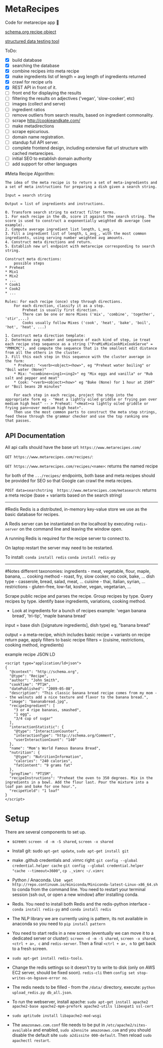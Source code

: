 # MetaRecipes
Code for metarecipe app :shit:

[schema.org recipe object](https://schema.org/Recipe)

[structured data testing tool](https://developers.google.com/structured-data/testing-tool/)


ToDo:
- [x] build database
- [x] searching the database
- [x] combine recipes into meta recipe
- [x] make ingredients list of length = avg length of ingredients returned
- [x] crawl for recipe urls
- [x] REST API in front of it.
- [ ] front end for displaying the results
- [ ] filtering the results on adjectives ('vegan', 'slow-cooker', etc)
- [ ] images (collect and serve)
- [ ] ingredient ratios
- [ ] remove outliers from search results, based on ingredient commonality.
- [ ] scrape http://cookieandkate.com/
- [ ] make metadirections  
- [ ] scrape epicurious.
- [ ] domain name registration.
- [ ] standup full API server.
- [ ] complete frontend design, including extensive flat url structure with cached metarecipes. 
- [ ] initial SEO to establish domain authority
- [ ] add support for other languages

#Meta Recipe Algorithm:

    The idea of the meta recipe is to return a set of meta-ingredients and a set of meta instructions for preparing a dish given a search string.

    Input = search string

    Output = list of ingredients and instructions.

    0. Transform search string to extract filter terms.
    1. For each recipe in the db, score it against the search string. The score is used to construct a exponentially weighted db average (see example).
    2. Compute average ingredient list length, L_avg_.
    3. Fill a ingredient list of length, L_avg_, with the most common ingredients, using serving number weighted avg amounts. 
    4. Construct meta directions and return.
    5. Establish new url endpoint with metarecipe corresponding to search string. 

	Construct meta directions:
		possible steps
	* Preheat
	* Mix1
	* Mix2
	* ...
	* Cook1
	* Cook2
	* ...

	Rules: For each recipe (once) step through directions.
		For each direction, classify it as a step.
			Preheat is usually first direction.
			There can be one or more Mixes ('mix', 'combine', 'together', 'stir',...)
			Cooks usually follow Mixes ('cook', 'heat', 'bake', 'boil', 'hot', 'heat', ...)

	1. Construct meta direction template:
	2. Determine avg number and sequence of each kind of step, ie treat each recipe step sequence as a string ("PreMixMixCookMixCookServe" = "PMMCMC"), and compute the sequence that is the smallest edit distance from all the others in the cluster.
	3. Fill this each step in this sequence with the cluster average in the form:
		* Preheat: "<verb><object><how>", eg "Preheat water boiling" or "Boil water (None)"
		* Mix: "<combine><ing1><ing2>" eg "Mix eggs and vanilla" or "Rub salt and pepper and meat"
		* Cook: "<verb><object><how>" eg "Bake (None) for 1 hour at 250F" or "Boil beans 20 minutes"
	
		For each step in each recipe, project the step into the appropriate form eg - "Heat a lightly oiled griddle or frying pan over medium high heat" -- > Preheat: "<Heat><a lightly oiled griddle or frying pan><over medium high heat>". 
		Then use the most common parts to construct the meta step strings, feed these through the grammar checker and use the top ranking one that passes.


API Documentation
---------

All api calls should have the base url: `https://www.metarecipes.com/`

`GET https://www.metarecipes.com/recipes/`:

`GET https://www.metarecipes.com/recipes/<name>`:
    returns the named recipe 

for both of the `.../recipes/` endpoints, both base and meta recipes should be
provided for SEO so that Google can crawl the meta recipes. 

`POST data=searchstring  https://www.metarecipes.com/metasearch`:
    returns a meta recipe (base + variants based on the search string)

-------- 

#Redis
  Redis is a distributed, in-memory key-value store we use as the basic database for recipes.
  
  A Redis server can be instantiated on the localhost by executing `redis-server` on the command line and leaving the window open.

  A running Redis is required for the recipe server to connect to. 

  On laptop restart the server may need to be restarted.
  
  To install:
  `conda install redis`
  `conda install redis-py`

------------

#Notes
different taxonomies:
	ingredients - meat, vegetable, flour, maple, banana, ... 
	cooking method - roast, fry, slow cooker, no cook, bake, ...
	dish type - casserole, bread, salad, meat, ...
	cuisine - thai, italian, syrian, ...
	restrictions - gluten-free, low-fat, kosher, vegan, vegetarian, ...	

Scrape public recipe and parses the recipe. 
Group recipes by type.
Query recipes by type.
identify base ingredients, variations, cooking method.


* Look at ingredients for a bunch of recipes
example: 'vegan banana bread', 'tri-tip', 'maple banana bread'

input = base dish ([signature ingredients], dish type)
eg, "banana bread"

output = a meta-recipe, which includes basic recipe + variants 
	on recipe return page, apply filters to basic recipe
		filters = (cuisine, restrictions, cooking method, ingredients) 

example recipe JSON LD
```
<script type="application/ld+json">
{
  "@context": "http://schema.org",
  "@type": "Recipe",
  "author": "John Smith",
  "cookTime": "PT1H",
  "datePublished": "2009-05-08",
  "description": "This classic banana bread recipe comes from my mom -- the walnuts add a nice texture and flavor to the banana bread.",
  "image": "bananabread.jpg",
  "recipeIngredient": [
    "3 or 4 ripe bananas, smashed",
    "1 egg",
    "3/4 cup of sugar"
  ],
  "interactionStatistic": {
    "@type": "InteractionCounter",
    "interactionType": "http://schema.org/Comment",
    "userInteractionCount": "140"
  },
  "name": "Mom's World Famous Banana Bread",
  "nutrition": {
    "@type": "NutritionInformation",
    "calories": "240 calories",
    "fatContent": "9 grams fat"
  },
  "prepTime": "PT15M",
  "recipeInstructions": "Preheat the oven to 350 degrees. Mix in the ingredients in a bowl. Add the flour last. Pour the mixture into a loaf pan and bake for one hour.",
  "recipeYield": "1 loaf"
}
</script>
```


# Setup
There are several components to set up.
* screen: `screen -d -m -S shared`, `screen -x shared`
* Install git: sudo `apt-get update`, `sudo apt-get install git`
* make .github credentials and .vimrc right:  `git config --global credential.helper cache` `git config --global credential.helper "cache --timeout=3600"`, `cp ._vimrc ~/.vimrc`

* Python / Anaconda. Use ` wget http://repo.continuum.io/miniconda/Miniconda-latest-Linux-x86_64.sh` to conda from the command line. You need to restart your terminal session (ssh out, or open a new window) after installing conda.

* Redis. You need to install both Redis and the redis-python interface - `conda install redis-py` and `conda install redis`

* The NLP library we are currently using is pattern, its not available in anaconda so you need to `pip install pattern`

* You need to start redis in a new screen (eventually we can move it to a dedicated server or cluster): `screen -d -m -S shared`, `screen -x shared`, `<ctrl + a>, c` and `redis-server`. Then a final `<ctrl + a>, n` to get back to a fresh screen.

* `sudo apt-get install redis-tools`.

* Change the redis settings so it doesn't try to write to disk (only on AWS EC2 server, should be fixed soon). `redis-cli` then `config set stop-writes-on-bgsave-error no`.  

* The redis needs to be filled - from the `/data/` directory, execute: `python upload_redis.py db_all.json`.

* To run the webserver, install apache: `sudo apt-get install apache2 apache2-base apache2-mpm-prefork apache2-utils libexpat1 ssl-cert` 
* `sudo aptitude install libapache2-mod-wsgi`
* The `amazonaws.com.conf` file needs to be put in `/etc/apache2/sites-available` and enabled, `sudo a2ensite amazonaws.com` and you should disable the default site `sudo a2dissite 000-default`. Then reload `sudo apachectl restart`.  
